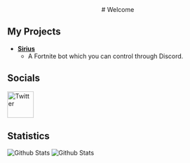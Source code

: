 <div align="center">
# Welcome
</div>

## My Projects
* **[Sirius](https://github.com/Azlxy/Sirius)**
  * A Fortnite bot which you can control through Discord.

## Socials
<a href="https://twitter.com/_Azlxy">
        <img src="https://cdn2.iconfinder.com/data/icons/black-white-social-media/32/twitter_online_social_media-512.png" height="60px" draggable="false" alt="Twitter"/>
    </a>
   
</br>
<p align="left">
</a> 
</p>

## Statistics
<img src="https://github-readme-stats.vercel.app/api/top-langs/?username=Azlxy&layout=compact" alt="Github Stats"/>
<img src="https://github-readme-stats.vercel.app/api?username=Azlxy&show_icons=true&theme=dark&count_private=true" alt="Github Stats"/>
